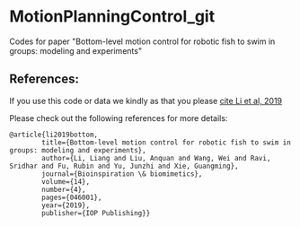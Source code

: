 # MotionPlanningControl_git
Codes for paper "Bottom-level motion control for robotic fish to swim in groups: modeling and experiments"
## References:

If you use this code or data we kindly as that you please [cite Li et al, 2019](https://doi.org/10.1088/1748-3190/ab1052) 


Please check out the following references for more details:

    @article{li2019bottom,
            title={Bottom-level motion control for robotic fish to swim in groups: modeling and experiments},
            author={Li, Liang and Liu, Anquan and Wang, Wei and Ravi, Sridhar and Fu, Rubin and Yu, Junzhi and Xie, Guangming},
            journal={Bioinspiration \& biomimetics},
            volume={14},
            number={4},
            pages={046001},
            year={2019},
            publisher={IOP Publishing}}
